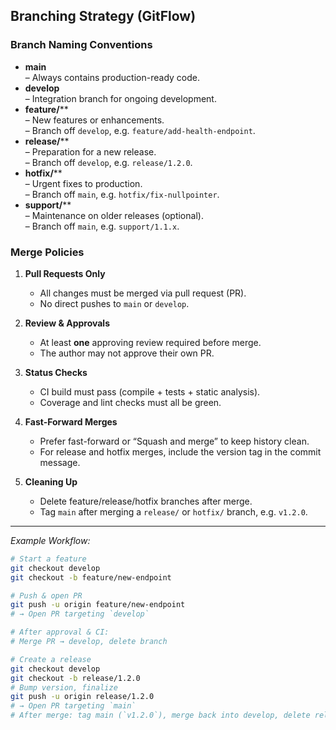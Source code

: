 ## Branching Strategy (GitFlow)

### Branch Naming Conventions

- **main**  
  – Always contains production-ready code.  
- **develop**  
  – Integration branch for ongoing development.  
- **feature/***<name>***  
  – New features or enhancements.  
  – Branch off `develop`, e.g. `feature/add-health-endpoint`.  
- **release/***<version>***  
  – Preparation for a new release.  
  – Branch off `develop`, e.g. `release/1.2.0`.  
- **hotfix/***<issue>***  
  – Urgent fixes to production.  
  – Branch off `main`, e.g. `hotfix/fix-nullpointer`.  
- **support/***<version>***  
  – Maintenance on older releases (optional).  
  – Branch off `main`, e.g. `support/1.1.x`.

### Merge Policies

1. **Pull Requests Only**  
   - All changes must be merged via pull request (PR).  
   - No direct pushes to `main` or `develop`.

2. **Review & Approvals**  
   - At least **one** approving review required before merge.  
   - The author may not approve their own PR.

3. **Status Checks**  
   - CI build must pass (compile + tests + static analysis).  
   - Coverage and lint checks must all be green.

4. **Fast-Forward Merges**  
   - Prefer fast-forward or “Squash and merge” to keep history clean.  
   - For release and hotfix merges, include the version tag in the commit message.

5. **Cleaning Up**  
   - Delete feature/release/hotfix branches after merge.  
   - Tag `main` after merging a `release/` or `hotfix/` branch, e.g. `v1.2.0`.

---

*Example Workflow:*  
```bash
# Start a feature
git checkout develop
git checkout -b feature/new-endpoint

# Push & open PR
git push -u origin feature/new-endpoint
# → Open PR targeting `develop`

# After approval & CI:
# Merge PR → develop, delete branch

# Create a release
git checkout develop
git checkout -b release/1.2.0
# Bump version, finalize
git push -u origin release/1.2.0
# → Open PR targeting `main`
# After merge: tag main (`v1.2.0`), merge back into develop, delete release branch

